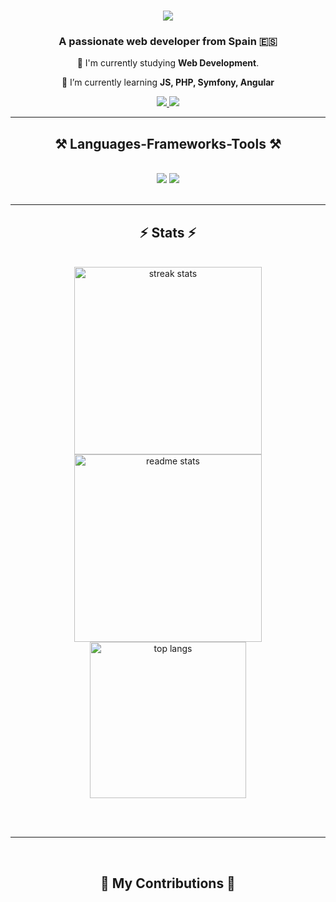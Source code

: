 <h1 align="center">
    <img src="https://readme-typing-svg.herokuapp.com/?font=Righteous&size=35&center=true&vCenter=true&width=500&height=70&duration=4000&lines=Welcome!+👋;+I'm+Eric+Baena!;" />
</h1>

<h3 align="center">A passionate web developer from Spain 🇪🇸</h3>

<div align="center">
 
 🔭 I'm currently studying **Web Development**.
 
 🌱 I’m currently learning **JS, PHP, Symfony, Angular**

 </div>
 
<div align="center"> 
  <a href="mailto:ebaenac59@gmail.com">
    <img src="https://img.shields.io/badge/Gmail-333333?style=for-the-badge&logo=gmail&logoColor=red" />
  </a>
  <a href="https://linkedin.com/in/eric-baena/" target="_blank">
    <img src="https://img.shields.io/badge/LinkedIn-0077B5?style=for-the-badge&logo=linkedin&logoColor=white" target="_blank" />
  </a>
</div>

 <hr/>
 
<h2 align="center">⚒️ Languages-Frameworks-Tools ⚒️</h2>
<br/>
<div align="center">
    <img src="https://skillicons.dev/icons?i=html,css,vscode,github,figma,git" />
    <img src="https://skillicons.dev/icons?i=javascript,java,mysql,symfony,angular" /><br>
</div>

<br/>
<hr/>

<h2 align="center">⚡ Stats ⚡</h2>
<br>
<div align=center>
  <img width=300 src="https://github-readme-streak-stats-salesp07.vercel.app/?user=EricB-59&count_private=true&theme=react&border_radius=10" alt="streak stats"/>
  <img width=300 src="https://github-readme-stats-salesp07.vercel.app/api?username=EricB-59&count_private=true&show_icons=true&theme=react&rank_icon=github&border_radius=10" alt="readme stats" />
  <img width=250 src="https://github-readme-stats-salesp07.vercel.app/api/top-langs/?username=EricB-59&hide=HTML&langs_count=8&layout=compact&theme=react&border_radius=10&size_weight=0.5&count_weight=0.5&exclude_repo=github-readme-stats" alt="top langs" />
</div>

<br/><br/>

<hr/>
<br/>

<div align="center">
  <h2>🐍 My Contributions 🐍</h2>
</div>

